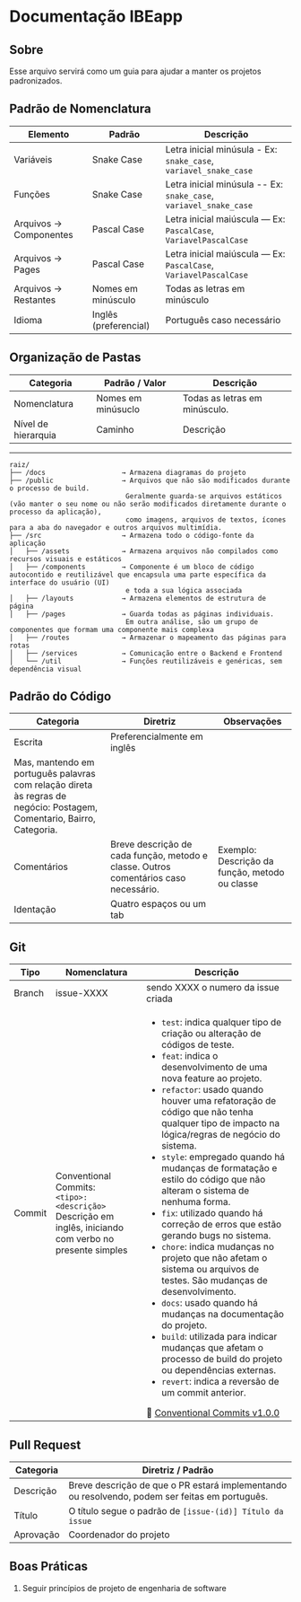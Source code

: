 # **Documentação IBEapp**

## **Sobre**
Esse arquivo servirá como um guia para ajudar a manter os projetos padronizados.

## **Padrão de Nomenclatura**

| Elemento | Padrão | Descrição |
|----------|--------|-----------|
| Variáveis | Snake Case | Letra inicial minúsula - Ex: `snake_case`, `variavel_snake_case` |
| Funções | Snake Case | Letra inicial minúsula -- Ex: `snake_case`, `variavel_snake_case` |
| Arquivos → Componentes | Pascal Case | Letra inicial maiúscula — Ex: `PascalCase`, `VariavelPascalCase` |
| Arquivos → Pages | Pascal Case | Letra inicial maiúscula — Ex: `PascalCase`, `VariavelPascalCase` |
| Arquivos → Restantes | Nomes em minúsculo  | Todas as letras em minúsculo |
| Idioma | Inglês (preferencial) | Português caso necessário |


## **Organização de Pastas**

| Categoria | Padrão / Valor | Descrição |
|-----------|----------------|-----------|
| Nomenclatura | Nomes em minúsuclo | Todas as letras em minúsculo. |
| Nível de hierarquia | Caminho | Descrição |
---
```plaintext
raiz/
├── /docs                   → Armazena diagramas do projeto
├── /public                 → Arquivos que não são modificados durante o processo de build.  
                             Geralmente guarda-se arquivos estáticos (vão manter o seu nome ou não serão modificados diretamente durante o processo da aplicação),  
                             como imagens, arquivos de textos, ícones para a aba do navegador e outros arquivos multimídia.
├── /src                    → Armazena todo o código-fonte da aplicação
│   ├── /assets             → Armazena arquivos não compilados como recursos visuais e estáticos
│   ├── /components         → Componente é um bloco de código autocontido e reutilizável que encapsula uma parte específica da interface do usuário (UI)  
                             e toda a sua lógica associada
│   ├── /layouts            → Armazena elementos de estrutura de página
│   ├── /pages              → Guarda todas as páginas individuais.  
                             Em outra análise, são um grupo de componentes que formam uma componente mais complexa
│   ├── /routes             → Armazenar o mapeamento das páginas para rotas
│   ├── /services           → Comunicação entre o Backend e Frontend
│   └── /util               → Funções reutilizáveis e genéricas, sem dependência visual

```
## **Padrão do Código**

|  Categoria  |  Diretriz | Observações |  
|-------------|-----------|------------- |
| Escrita | Preferencialmente em inglês  | 
Mas, mantendo em português palavras com relação direta às regras de negócio: Postagem, Comentario, Bairro, Categoria. |   
| Comentários | Breve descrição de cada função, metodo e classe. Outros comentários caso necessário. | Exemplo: Descrição da função, metodo ou classe |  
| Identação | Quatro espaços ou um tab |   

## **Git**

| Tipo  | Nomenclatura  | Descrição  |
|-------|---------------|------------|
| Branch | issue-XXXX | sendo XXXX o numero da issue criada |
| Commit  | Conventional Commits:<br>`<tipo>: <descrição>`<br>Descrição em inglês, iniciando com verbo no presente simples |  <ul><li>`test`: indica qualquer tipo de criação ou alteração de códigos de teste.</li><li>`feat`: indica o desenvolvimento de uma nova feature ao projeto.</li><li>`refactor`: usado quando houver uma refatoração de código que não tenha qualquer tipo de impacto na lógica/regras de negócio do sistema.</li><li>`style`: empregado quando há mudanças de formatação e estilo do código que não alteram o sistema de nenhuma forma.</li><li>`fix`: utilizado quando há correção de erros que estão gerando bugs no sistema.</li><li>`chore`: indica mudanças no projeto que não afetam o sistema ou arquivos de testes. São mudanças de desenvolvimento.</li><li>`docs`: usado quando há mudanças na documentação do projeto.</li><li>`build`: utilizada para indicar mudanças que afetam o processo de build do projeto ou dependências externas.</li><li>`revert`: indica a reversão de um commit anterior.</li></ul> 🔗 [Conventional Commits v1.0.0](https://www.conventionalcommits.org/en/v1.0.0/) |

## **Pull Request**

|  Categoria  | Diretriz / Padrão  | 
|-------------|--------------------|
| Descrição | Breve descrição de que o PR estará implementando ou resolvendo, podem ser feitas em português. |
| Título | O título segue o padrão de `[issue-(id)] Título da issue` |
| Aprovação | Coordenador do projeto |

## **Boas Práticas**

1.  Seguir princípios de projeto de engenharia de software


